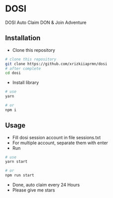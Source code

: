 # DOSI
DOSI Auto Claim DON & Join Adventure

## Installation
- Clone this repository
```bash
# clone this repository
git clone https://github.com/xrizkiiaprmn/dosi
# after complete
cd dosi
```
- Install library
```bash
# use
yarn

# or
npm i
```

## Usage
- Fill dosi session account in file sessions.txt
- For multiple account, separate them with enter
- Run
```bash
# use
yarn start

# or
npm run start
```
- Done, auto claim every 24 Hours
- Please give me stars 